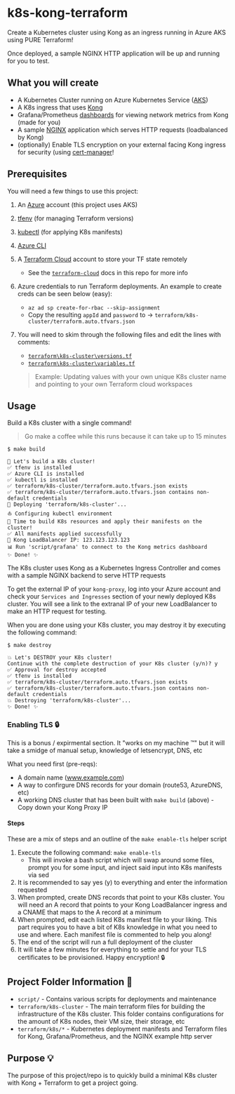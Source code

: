 # k8s-kong-terraform

Create a Kubernetes cluster using Kong as an ingress running in Azure AKS using PURE Terraform!

Once deployed, a sample NGINX HTTP application will be up and running for you to test.

## What you will create

- A Kubernetes Cluster running on Azure Kubernetes Service ([AKS](https://azure.microsoft.com/en-us/services/kubernetes-service/#overview))
- A K8s ingress that uses [Kong](https://konghq.com/)
- Grafana/Prometheus [dashboards](https://grafana.com/grafana/dashboards/7424) for viewing network metrics from Kong (made for you)
- A sample [NGINX](https://www.nginx.com/) application which serves HTTP requests (loadbalanced by Kong)
- (optionally) Enable TLS encryption on your external facing Kong ingress for security (using [cert-manager](https://cert-manager.io/docs/)!

## Prerequisites

You will need a few things to use this project:

1. An [Azure](https://azure.microsoft.com/en-us/free/) account (this project uses AKS)
1. [tfenv](https://github.com/tfutils/tfenv) (for managing Terraform versions)
1. [kubectl](https://kubernetes.io/docs/tasks/tools/) (for applying K8s manifests)
1. [Azure CLI](https://docs.microsoft.com/en-us/cli/azure/install-azure-cli)
1. A [Terraform Cloud](https://www.terraform.io/cloud) account to store your TF state remotely
    - See the [`terraform-cloud`](docs/terraform-cloud.md) docs in this repo for more info
1. Azure credentials to run Terraform deployments. An example to create creds can be seen below (easy):
    - `az ad sp create-for-rbac --skip-assignment`
    - Copy the resulting `appId` and `password` to -> `terraform/k8s-cluster/terraform.auto.tfvars.json`
1. You will need to skim through the following files and edit the lines with comments:
    - [`terraform\k8s-cluster\versions.tf`](terraform\k8s-cluster\versions.tf)
    - [`terraform\k8s-cluster\variables.tf`](terraform\k8s-cluster\variables.tf)

    > Example: Updating values with your own unique K8s cluster name and pointing to your own Terraform cloud workspaces

## Usage

Build a K8s cluster with a single command!

> Go make a coffee while this runs because it can take up to 15 minutes

```console
$ make build

🔨 Let's build a K8s cluster!
✅ tfenv is installed
✅ Azure CLI is installed
✅ kubectl is installed
✅ terraform/k8s-cluster/terraform.auto.tfvars.json exists
✅ terraform/k8s-cluster/terraform.auto.tfvars.json contains non-default credentials
🚀 Deploying 'terraform/k8s-cluster'...
⛵ Configuring kubectl environment
🔨 Time to build K8s resources and apply their manifests on the cluster!
✅ All manifests applied successfully
🦍 Kong LoadBalancer IP: 123.123.123.123
📊 Run 'script/grafana' to connect to the Kong metrics dashboard
✨ Done! ✨
```

The K8s cluster uses Kong as a Kubernetes Ingress Controller and comes with a sample NGINX backend to serve HTTP requests

To get the external IP of your `kong-proxy`, log into your Azure account and check your `Services and Ingresses` section of your newly deployed K8s cluster. You will see a link to the extranal IP of your new LoadBalancer to make an HTTP request for testing.

When you are done using your K8s cluster, you may destroy it by executing the following command:

```console
$ make destroy

💥 Let's DESTROY your K8s cluster!
Continue with the complete destruction of your K8s cluster (y/n)? y
✅ Approval for destroy accepted
✅ tfenv is installed
✅ terraform/k8s-cluster/terraform.auto.tfvars.json exists
✅ terraform/k8s-cluster/terraform.auto.tfvars.json contains non-default credentials
💥 Destroying 'terraform/k8s-cluster'...
✨ Done! ✨
```

### Enabling TLS 🔒

This is a bonus / expirmental section. It "works on my machine ™" but it will take a smidge of manual setup, knowledge of letsencrypt, DNS, etc

What you need first (pre-reqs):

- A domain name (www.example.com)
- A way to confirgure DNS records for your domain (route53, AzureDNS, etc)
- A working DNS cluster that has been built with `make build` (above) - Copy down your Kong Proxy IP

#### Steps

These are a mix of steps and an outline of the `make enable-tls` helper script

1. Execute the following command: `make enable-tls`
    - This will invoke a bash script which will swap around some files, prompt you for some input, and inject said input into K8s manifests via sed
1. It is recommended to say yes (y) to everything and enter the information requested
1. When prompted, create DNS records that point to your K8s cluster. You will need an A record that points to your Kong LoadBalancer ingress and a CNAME that maps to the A record at a minimum
1. When prompted, edit each listed K8s manifest file to your liking. This part requires you to have a bit of K8s knowledge in what you need to use and where. Each manifest file is commented to help you along!
1. The end of the script will run a full deployment of the cluster
1. It will take a few minutes for everything to settle and for your TLS certificates to be provisioned. Happy encryption! 🔒

## Project Folder Information 📂

- `script/` - Contains various scripts for deployments and maintenance
- `terraform/k8s-cluster` - The main terraform files for building the infrastructure of the K8s cluster. This folder contains configurations for the amount of K8s nodes, their VM size, their storage, etc
- `terraform/k8s/*` - Kubernetes deployment manifests and Terraform files for Kong, Grafana/Prometheus, and the NGINX example http server

## Purpose 💡

The purpose of this project/repo is to quickly build a minimal K8s cluster with Kong + Terraform to get a project going.
